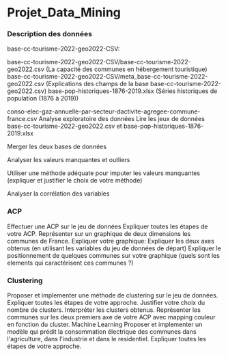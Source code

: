 # Projet_Data_Mining

### Description des données
base-cc-tourisme-2022-geo2022-CSV:

base-cc-tourisme-2022-geo2022-CSV/base-cc-tourisme-2022-geo2022.csv (La capacité des communes en hébergement touristique)
base-cc-tourisme-2022-geo2022-CSV/meta_base-cc-tourisme-2022-geo2022.csv (Explications des champs de la base base-cc-tourisme-2022-geo2022.csv)
base-pop-historiques-1876-2019.xlsx (Séries historiques de population (1876 à 2019))

conso-elec-gaz-annuelle-par-secteur-dactivite-agregee-commune-france.csv
Analyse exploratoire des données
Lire les jeux de données base-cc-tourisme-2022-geo2022.csv et base-pop-historiques-1876-2019.xlsx

Merger les deux bases de données

Analyser les valeurs manquantes et outliers

Utiliser une méthode adéquate pour imputer les valeurs manquantes (expliquer et justifier le choix de votre méthode)

Analyser la corrélation des variables

### ACP

Effectuer une ACP sur le jeu de données
Expliquer toutes les étapes de votre ACP.
Représenter sur un graphique de deux dimensions les communes de France.
Expliquer votre graphique:
Expliquer les deux axes obtenus (en utilisant les variables du jeu de données de départ)
Expliquer le positionnement de quelques communes sur votre graphique (quels sont les elements qui caractérisent ces communes ?)

### Clustering
Proposer et implementer une méthode de clustering sur le jeu de données.
Expliquer toutes les étapes de votre approche.
Justifier votre choix du nombre de clusters.
Interpréter les clusters obtenus.
Représenter les communes sur les deux premiers axe de votre ACP avec mapping couleur en fonction du cluster.
Machine Learning
Proposer et implementer un modèle qui prédit la consommation électrique des communes dans l'agriculture, dans l'industrie et dans le residentiel.
Expliquer toutes les étapes de votre approche.
